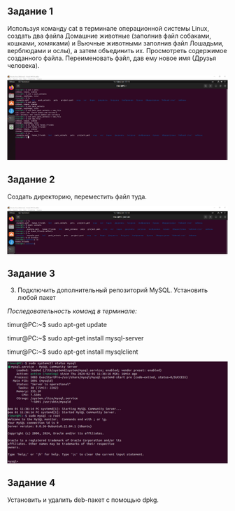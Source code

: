 ## Задание 1

Используя команду cat в терминале операционной системы Linux, создать
два файла Домашние животные (заполнив файл собаками, кошками,
хомяками) и Вьючные животными заполнив файл Лошадьми, верблюдами и
ослы), а затем объединить их. Просмотреть содержимое созданного файла.
Переименовать файл, дав ему новое имя (Друзья человека).

![task 1](https://github.com/TimurDanilov1985/FinalControlWorkSpecialization/blob/master/images/task%201.jpg)

## Задание 2

Создать директорию, переместить файл туда.

![task 2](https://github.com/TimurDanilov1985/FinalControlWorkSpecialization/blob/master/images/task%202.jpg)

## Задание 3

3. Подключить дополнительный репозиторий MySQL. Установить любой пакет

*Последовательность команд в терминале:*

timur@PC:~$ sudo apt-get update

timur@PC:~$ sudo apt-get install mysql-server

timur@PC:~$ sudo apt-get install mysqlclient

![task 3](https://github.com/TimurDanilov1985/FinalControlWorkSpecialization/blob/master/images/task%203.jpg)

## Задание 4

Установить и удалить deb-пакет с помощью dpkg.
